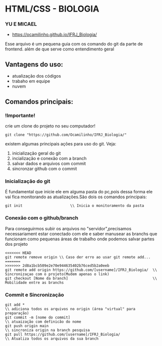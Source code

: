 # HTML/CSS - BIOLOGIA
### YU E MICAEL

- https://ocamilinho.github.io/IFRJ_Biologia/

Esse arquivo é um pequena guia com os comando do git da parte de frontend. além de que serve como entendimento geral 
## Vantagens do uso:
- atualização dos códigos
- trabaho em equipe
- nuvem

## Comandos principais:

### !Importante!
crie um clone do projeto no seu computador!
```git
git clone "https://github.com/Ocamilinho/IFRJ_Biologia/"
```



existem algumas principais ações para uso do git. Veja:

1. inicialização geral do git
2. incialização e conexão com a branch
3. salvar dados e arquivos com commit 
4. sincronzar github com o commit 


### Inicialização do git

É fundamental que inicie ele em alguma pasta do pc,pois dessa forma ele vai fica monitorando as atualizações.São dois os comandos principais:
```git
git init                      \\ Inicia o monitoramento da pasta
```

### Conexão com o github/branch
Para conseguirmos subir os arquivos no "servidor",precisamos necessariament estar conectado com ele e saber manusear as branchs que funcionam como pequenas áreas de trabalho onde podemos salvar partes dos projeto

```git
<<<<<<< HEAD
git remote remove origin \\ Caso der erro ao usar git remote add...
=======
>>>>>>> 2d8a1bcb509e2e70e944635402b76ced5b2a0eeb
git remote add origin https://github.com/[username]/IFRJ_Biologia/  \\ Sincronizaçao com o projeto(Mudem apenas o link)
git checkout [Nome da branch]                                       \\ Mobilidade entre as branchs
```

### Commit e Sincronização 

```git
git add *                                                             \\ adiciona todos os arquivos no origin (área "virtual" para preparação)
git commit -m [nome do commit]                                        \\ atuaização com definicão do nome 
git push origin main                                                  \\ sincroniza origin na branch pesquisa
git pull https://github.com/[username]/IFRJ_Biologia/                 \\ Atualiza todos os arquivos da sua branch
```
